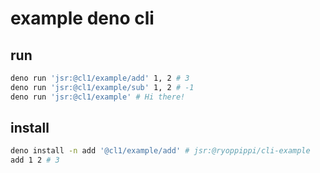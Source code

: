 # example deno cli

## run
```sh
deno run 'jsr:@cl1/example/add' 1, 2 # 3
deno run 'jsr:@cl1/example/sub' 1, 2 # -1
deno run 'jsr:@cl1/example' # Hi there!
```

## install
```sh
deno install -n add '@cl1/example/add' # jsr:@ryoppippi/cli-example
add 1 2 # 3
```

